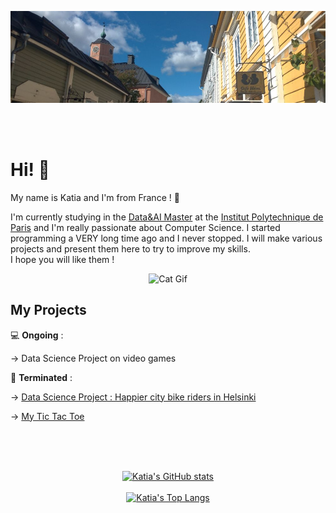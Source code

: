 ![Photo of Porvoo, Helsinki](https://github.com/kchardon/kchardon/blob/main/banniere.jpg "Photo of Porvoo, Helsinki")

<br><br>
# Hi! :cherry_blossom:
My name is Katia and I'm from France ! 👋
  
I'm currently studying in the [Data&AI Master](https://dataai.telecom-paris.fr/) at the [Institut Polytechnique de Paris](https://www.ip-paris.fr/en) and I'm really passionate about Computer Science.
I started programming a VERY long time ago and I never stopped. I will make various projects and present them here to try to improve my skills.  
I hope you will like them !

<p align="center">
  <img src="https://c.tenor.com/ADcgmw_-C9QAAAAi/screen-computer-games.gif", title="Cat Gif", alt="Cat Gif">
</p>

## My Projects
  
:computer: **Ongoing** :

-> Data Science Project on video games

:open_file_folder: **Terminated** :

-> [Data Science Project : Happier city bike riders in Helsinki](https://github.com/kchardon/Data-Science-Project) 

-> [My Tic Tac Toe](https://github.com/kchardon/TIC-TAC-TOE)
  
<br/><br/><br/>  
<p align="center">
  <a href="https://github.com/anuraghazra/github-readme-stats"><img src="https://github-readme-stats.vercel.app/api?username=kchardon&show_icons=true&theme=dracula", title="Katia's GitHub stats", alt="Katia's GitHub stats"></a><br><br>
  <a href="https://github.com/anuraghazra/github-readme-stats"><img src="https://github-readme-stats.vercel.app/api/top-langs/?username=kchardon&layout=compact", title="Katia's Top Langs", alt="Katia's Top Langs"></a>
</p>
   
